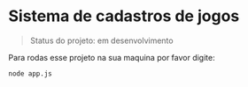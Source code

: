 <h1>Sistema de cadastros de jogos</h1>

> Status do projeto: em desenvolvimento

Para rodas esse projeto na sua maquina por favor digite:

```
node app.js
```
